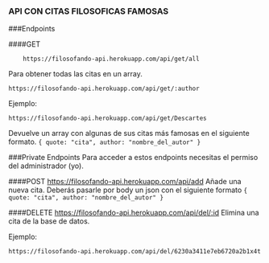 ### API CON CITAS FILOSOFICAS FAMOSAS 

###Endpoints



####GET


    	https://filosofando-api.herokuapp.com/api/get/all
Para obtener todas las citas en un array.

	https://filosofando-api.herokuapp.com/api/get/:author
Ejemplo:

	https://filosofando-api.herokuapp.com/api/get/Descartes
Devuelve un array con algunas de sus citas más famosas en el siguiente formato.
`{
	quote: "cita",
	author: "nombre_del_autor"
}`


###Private Endpoints
Para acceder a estos endpoints necesitas  el permiso del administrador (yo).

####POST
	https://filosofando-api.herokuapp.com/api/add
Añade una nueva cita.
Deberás pasarle por body un json con el siguiente formato  `{
	quote: "cita",
	author: "nombre_del_autor"
}`

####DELETE
	https://filosofando-api.herokuapp.com/api/del/:id
Elimina una cita de la base de datos.

Ejemplo:

	https://filosofando-api.herokuapp.com/api/del/6230a3411e7eb6720a2b1x4t
